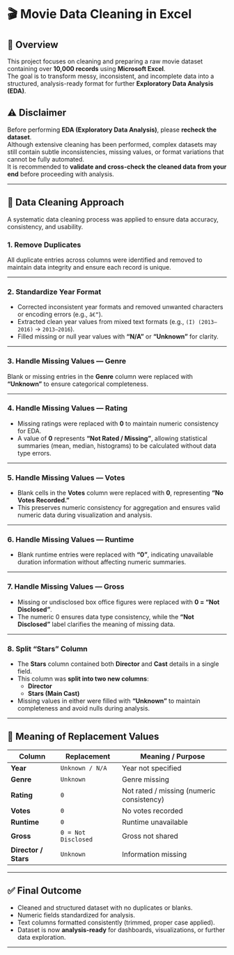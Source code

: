 # 🎬 Movie Data Cleaning in Excel

## 📘 Overview
This project focuses on cleaning and preparing a raw movie dataset containing over **10,000 records** using **Microsoft Excel**.  
The goal is to transform messy, inconsistent, and incomplete data into a structured, analysis-ready format for further **Exploratory Data Analysis (EDA)**.

## ⚠️ Disclaimer
Before performing **EDA (Exploratory Data Analysis)**, please **recheck the dataset**.  
Although extensive cleaning has been performed, complex datasets may still contain subtle inconsistencies, missing values, or format variations that cannot be fully automated.  
It is recommended to **validate and cross-check the cleaned data from your end** before proceeding with analysis.


---

## 🧹 Data Cleaning Approach
A systematic data cleaning process was applied to ensure data accuracy, consistency, and usability.

### **1. Remove Duplicates**
All duplicate entries across columns were identified and removed to maintain data integrity and ensure each record is unique.

---

### **2. Standardize Year Format**
- Corrected inconsistent year formats and removed unwanted characters or encoding errors (e.g., `â€“`).
- Extracted clean year values from mixed text formats (e.g., `(I) (2013–2016)` → `2013–2016`).
- Filled missing or null year values with **“N/A”** or **“Unknown”** for clarity.

---

### **3. Handle Missing Values — Genre**
Blank or missing entries in the **Genre** column were replaced with **“Unknown”** to ensure categorical completeness.

---

### **4. Handle Missing Values — Rating**
- Missing ratings were replaced with **0** to maintain numeric consistency for EDA.  
- A value of **0** represents **“Not Rated / Missing”**, allowing statistical summaries (mean, median, histograms) to be calculated without data type errors.

---

### **5. Handle Missing Values — Votes**
- Blank cells in the **Votes** column were replaced with **0**, representing **“No Votes Recorded.”**  
- This preserves numeric consistency for aggregation and ensures valid numeric data during visualization and analysis.

---

### **6. Handle Missing Values — Runtime**
- Blank runtime entries were replaced with **“0”**, indicating unavailable duration information without affecting numeric summaries.

---

### **7. Handle Missing Values — Gross**
- Missing or undisclosed box office figures were replaced with **0 = “Not Disclosed”**.  
- The numeric 0 ensures data type consistency, while the **“Not Disclosed”** label clarifies the meaning of missing data.

---

### **8. Split “Stars” Column**
- The **Stars** column contained both **Director** and **Cast** details in a single field.  
- This column was **split into two new columns**:
  - **Director**
  - **Stars (Main Cast)**
- Missing values in either were filled with **“Unknown”** to maintain completeness and avoid nulls during analysis.

---

## 🧠 Meaning of Replacement Values

| Column | Replacement | Meaning / Purpose |
|---------|-------------|------------------|
| **Year** | `Unknown / N/A` | Year not specified |
| **Genre** | `Unknown` | Genre missing |
| **Rating** | `0` | Not rated / missing (numeric consistency) |
| **Votes** | `0` | No votes recorded |
| **Runtime** | `0` | Runtime unavailable |
| **Gross** | `0 = Not Disclosed` | Gross not shared |
| **Director / Stars** | `Unknown` | Information missing |

---

## ✅ Final Outcome
- Cleaned and structured dataset with no duplicates or blanks.  
- Numeric fields standardized for analysis.  
- Text columns formatted consistently (trimmed, proper case applied).  
- Dataset is now **analysis-ready** for dashboards, visualizations, or further data exploration.

---



